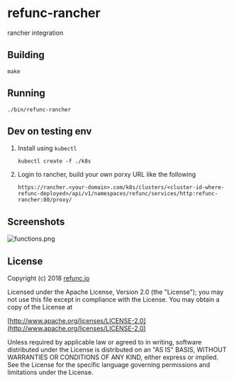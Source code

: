 refunc-rancher
========

rancher integration

## Building

`make`


## Running

`./bin/refunc-rancher`

## Dev on testing env

1. Install using `kubectl`
    ```shell
    kubectl create -f ./k8s
    ```

1. Login to rancher, build your own porxy URL like the following
    ```
    https://rancher.<your-domain>.com/k8s/clusters/<cluster-id-where-refunc-deployed>/api/v1/namespaces/refunc/services/http:refunc-rancher:80/proxy/
    ```

## Screenshots

![functions.png](https://user-images.githubusercontent.com/354668/44616152-334f1800-a87d-11e8-92b4-0141988f31dc.png "Functions page")

## License
Copyright (c) 2018 [refunc.io](http://refunc.io)

Licensed under the Apache License, Version 2.0 (the "License");
you may not use this file except in compliance with the License.
You may obtain a copy of the License at

[http://www.apache.org/licenses/LICENSE-2.0](http://www.apache.org/licenses/LICENSE-2.0)

Unless required by applicable law or agreed to in writing, software
distributed under the License is distributed on an "AS IS" BASIS,
WITHOUT WARRANTIES OR CONDITIONS OF ANY KIND, either express or implied.
See the License for the specific language governing permissions and
limitations under the License.
